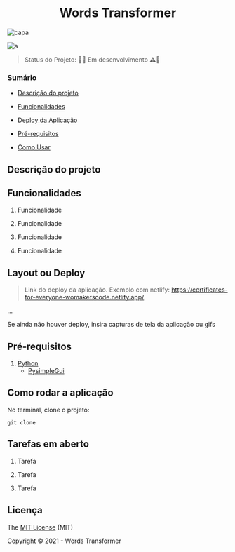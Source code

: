 <h1 align="center">Words Transformer</h1> 

![capa](https://user-images.githubusercontent.com/37752370/147155312-7d0cc3c6-ac87-41e4-b0b6-e2e820e920e1.png)

![a](https://img.shields.io/static/v1?label=python&message=3.8.8&color=blue&style=for-the-badge&logo=Javascrpit)


> Status do Projeto: 🚧👷‍ Em desenvolvimento ⚠️🚧 

### Sumário 

- [Descrição do projeto](#descrição-do-projeto)

- [Funcionalidades](#funcionalidades)

- [Deploy da Aplicação](#deploy-da-aplicação-dash)

- [Pré-requisitos](#pré-requisitos)

- [Como Usar](#como-usar)
 


## Descrição do projeto 

<p align="justify">
	
</p>

## Funcionalidades

1. Funcionalidade

2. Funcionalidade

3. Funcionalidade 

4. Funcionalidade 

## Layout ou Deploy

> Link do deploy da aplicação. Exemplo com netlify: https://certificates-for-everyone-womakerscode.netlify.app/

... 

Se ainda não houver deploy, insira capturas de tela da aplicação ou gifs

## Pré-requisitos

1. [Python](https://www.python.org/downloads/)
	- [PysimpleGui](https://pysimplegui.readthedocs.io/en/latest/)



## Como rodar a aplicação

No terminal, clone o projeto: 

```
git clone 
```

## Tarefas em aberto

1. Tarefa  

2. Tarefa 

3. Tarefa 

## Licença 

The [MIT License]() (MIT)

Copyright © 2021 - Words Transformer

                                                      
